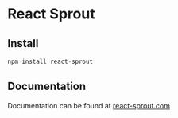 # React Sprout

## Install

```javascript
npm install react-sprout
```

## Documentation

Documentation can be found at [react-sprout.com](https://www.react-sprout.com/)
